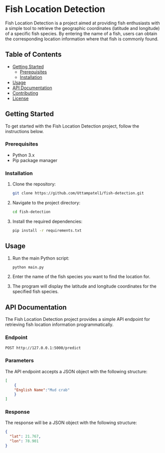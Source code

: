 # Fish Location Detection

Fish Location Detection is a project aimed at providing fish enthusiasts with a simple tool to retrieve the geographic coordinates (latitude and longitude) of a specific fish species. By entering the name of a fish, users can obtain the corresponding location information where that fish is commonly found.

## Table of Contents
- [Getting Started](#getting-started)
  - [Prerequisites](#prerequisites)
  - [Installation](#installation)
- [Usage](#usage)
- [API Documentation](#api-documentation)
- [Contributing](#contributing)
- [License](#license)

## Getting Started

To get started with the Fish Location Detection project, follow the instructions below.

### Prerequisites

- Python 3.x
- Pip package manager

### Installation

1. Clone the repository:

   ```bash
   git clone https://github.com/Uttampatel1/fish-detection.git
    ```

2. Navigate to the project directory:

    ```bash
    cd fish-detection
    ```
3. Install the required dependencies:

    ```bash
    pip install -r requirements.txt
    ```

## Usage

1. Run the main Python script:

    ```bash
    python main.py
    ```
2. Enter the name of the fish species you want to find the location for.

3. The program will display the latitude and longitude coordinates for the specified fish species.

## API Documentation

The Fish Location Detection project provides a simple API endpoint for retrieving fish location information programmatically.

### Endpoint

```bash
POST http://127.0.0.1:5000/predict
```

### Parameters

The API endpoint accepts a JSON object with the following structure:

```json
[
    {
    "English Name":"Mud crab"
    }
]
```

### Response

The response will be a JSON object with the following structure:

```json
{
  "lat": 21.767,
  "lon": 78.901
}
```
